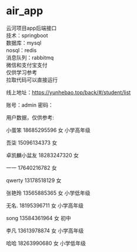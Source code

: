 # air_app
云河项目app后端接口 <br>
技术：springboot <br>
数据库：mysql <br>
nosql：redis <br>
消息队列：rabbitmq <br>
微信和支付宝支付 <br>
仅供学习参考 <br>
拉取代码可以直接运行 <br>

线上地址：https://yunhebao.top/back/#/student/list<br>

账号：admin 密码：<br>

用户数据，仅供参考: <br>

小蛋笨  18685295596  女  小学高年级

吾柒 15096134373  女

卓凯麟小盆友 18283247320 女

一一 17640216782 女

qwerty 13178518129 女

张艳玲 13565885365 女 小学低年级

无名. 18195396711 女 小学高年级

song 13584361964 女 初中

李凡 13613978874 女 小学高年级

哈哈 18263990680 女 小学低年级
